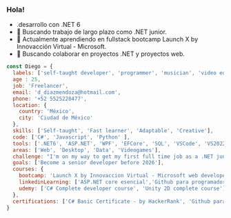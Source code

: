 ### Hola!

- .desarrollo con .NET 6
- :telescope: Buscando trabajo de largo plazo como .NET junior. 
- 🌱 Actualmente aprendiendo en fullstack bootcamp Launch X by Innovacción Virtual - Microsoft.
- 👯 Buscando colaborar en proyectos .NET y proyectos web.  


```js
const Diego = {
  labels: ['self-taught developer', 'programmer', 'musician', 'video editor'],
  age : 25,
  job: 'Freelancer',
  email: 'd_diazmendoza@hotmail.com',
  phone: '+52 5525228477',
  location: {
    country: 'México',
    city: 'Ciudad de México'
  },
  skills: ['Self-taught', 'Fast learner', 'Adaptable', 'Creative'],
  code: ['C#', 'Javascript', 'Python' ],
  tools: ['.NET6', 'ASP.NET', 'WPF', 'EFCore', 'SQL', 'VSCode', 'VS2022', 'Unity'],
  areas: ['Web', 'Desktop', 'Data', 'Videogames'],
  challenge: "I'm on my way to get my first full time job as a .NET junior developer. ",
  goals: ['Become a senior developer before 2026'],
  courses: {
    bootcamp: 'Launch X by Innovaccion Virtual - Microsoft web developer bootcamp',
    linkedinLearning: ['ASP.NET core esencial','Github para programadores', '.NET6 esencial', 'LINQ con C#'],
    udemy: ['C# Complete developer course', 'Unity 2D complete course'],
  },
  certifications: ['C# Basic Certificate - by HackerRank', 'Github para desarrolladores - by LinkedInLearning'],
}
```



